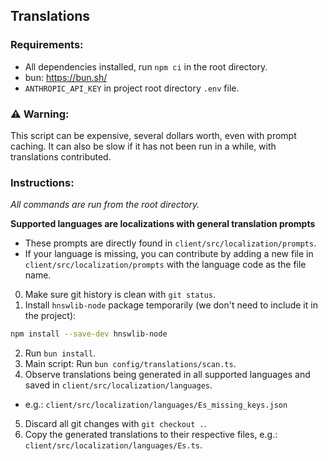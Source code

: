## Translations

### Requirements:

- All dependencies installed, run `npm ci` in the root directory.
- bun: https://bun.sh/
- `ANTHROPIC_API_KEY` in project root directory `.env` file.

### ⚠️ Warning:

This script can be expensive, several dollars worth, even with prompt caching. It can also be slow if it has not been run in a while, with translations contributed.

### Instructions:

_All commands are run from the root directory._

**Supported languages are localizations with general translation prompts**

- These prompts are directly found in `client/src/localization/prompts`.
- If your language is missing, you can contribute by adding a new file in `client/src/localization/prompts` with the language code as the file name.

0. Make sure git history is clean with `git status`.
1. Install `hnswlib-node` package temporarily (we don't need to include it in the project):

```bash
npm install --save-dev hnswlib-node
```

2. Run `bun install`.
3. Main script: Run `bun config/translations/scan.ts`.
4. Observe translations being generated in all supported languages and saved in `client/src/localization/languages`.

- e.g.: `client/src/localization/languages/Es_missing_keys.json`

5. Discard all git changes with `git checkout .`.
6. Copy the generated translations to their respective files, e.g.: `client/src/localization/languages/Es.ts`.
